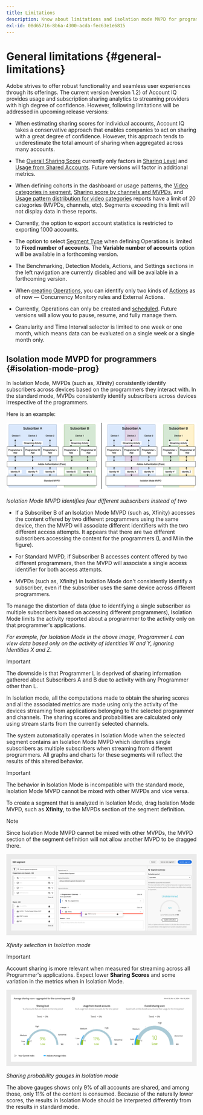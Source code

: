 ```yaml
---
title: Limitations
description: Know about limitations and isolation mode MVPD for programmers in Account IQ.
exl-id: 08d65716-8b6a-4300-acda-fec63e1e6815
---
```

# General limitations {#general-limitations}

Adobe strives to offer robust functionality and seamless user experiences through its offerings. The current version (version 1.2) of Account IQ provides usage and subscription sharing analytics to streaming providers with high degree of confidence. However, following limitations will be addressed in upcoming release versions:

* When estimating sharing scores for individual accounts, Account IQ takes a conservative approach that enables companies to act on sharing with a great degree of confidence. However, this approach tends to underestimate the total amount of sharing when aggregated across many accounts.

* The [Overall Sharing Score](/help/accountiq/data-panels.md#overall-sharing-score) currently only factors in [Sharing Level](/help/accountiq/data-panels.md#sharing-level) and [Usage from Shared Accounts](/help/accountiq/data-panels.md#usage-from-shared-accounts). Future versions will factor in additional metrics.

* When defining cohorts in the dashboard or usage patterns, the [Video categories in segment](/help/accountiq/data-panels.md#video-categories-segment), [Sharing score by channels and MVPDs](/help/accountiq/data-panels.md#sharin-score-by-channels-and-mvpds), and [Usage pattern distribution for video categories](/help/accountiq/usage-patterns.md#usage-pattern-dis-video-categories) reports have a limit of 20 categories (MVPDs, channels, etc). Segments exceeding this limit will not display data in these reports.

* Currently, the option to export account statistics is restricted to exporting 1000 accounts.

* The option to select [Segment Type](#segment-type) when defining Operations is limited to **Fixed number of accounts**. The **Variable number of accounts** option will be available in a forthcoming version.

* The Benchmarking, Detection Models, Actions, and Settings sections in the left navigation are currently disabled and will be available in a forthcoming version.

* When [creating Operations](/help/accountiq/operations.md#create-new-operation), you can identify only two kinds of [Actions](/help/accountiq/operations.md#action) as of now — Concurrency Monitory rules and External Actions.

* Currently, Operations can only be created and [scheduled](/help/accountiq/operations.md#schedule). Future versions will allow you to pause, resume, and fully manage them.

* Granularity and Time Interval selector is limited to one week or one month, which means data can be evaluated on a single week or a single month only.

## Isolation mode MVPD for programmers {#isolation-mode-prog}

In Isolation Mode, MVPDs (such as, Xfinity) consistently identify subscribers across devices based on the programmers they interact with. In the standard mode, MVPDs consistently identify subscribers across devices irrespective of the programmers.

Here is an example:

![](assets/isolation-diff-new.png)

*Isolation Mode MVPD identifies four different subscribers instead of two*

* If a Subscriber B of an Isolation Mode MVPD (such as, Xfinity) accesses the content offered by two different programmers using the same device, then the MVPD will associate different identifiers with the two different access attempts. It appears that there are two different subscribers accessing the content for the programmers (L and M in the figure).

* For Standard MVPD, if Subscriber B accesses content offered by two different programmers, then the MVPD will associate a single access identifier for both access attempts. 

* MVPDs (such as, Xfinity) in Isolation Mode don't consistently identify a subscriber, even if the subscriber uses the same device across different programmers.

To manage the distortion of data (due to identifying a single subscriber as multiple subscribers based on accessing different programmers), Isolation Mode limits the activity reported about a programmer to the activity only on that programmer's applications. 

*For example, for Isolation Mode in the above image, Programmer L can view data based only on the activity of Identities W and Y, ignoring Identities X and Z*.

>[!IMPORTANT]
>
> The downside is that Programmer L is deprived of sharing information gathered about Subscribers A and B due to activity with any Programmer other than L.

In Isolation mode, all the computations made to obtain the sharing scores and all the associated metrics are made using only the activity of the devices streaming from applications belonging to the selected programmer and channels. The sharing scores and probabilities are calculated only using stream starts from the currently selected channels.

The system automatically operates in Isolation Mode when the selected segment contains an Isolation Mode MVPD which identifies single subscribers as multiple subscribers when streaming from different programmers. All graphs and charts for these segments will reflect the results of this altered behavior.

>[!IMPORTANT]
>
> The behavior in Isolation Mode is incompatible with the standard mode, Isolation Mode MVPD cannot be mixed with other MVPDs and vice versa.

To create a segment that is analyzed in Isolation Mode, drag Isolation Mode MVPD, such as **Xfinity**, to the MVPDs section of the segment definition. 

>[!NOTE]
>
> Since Isolation Mode MVPD cannot be mixed with other MVPDs, the MVPD section of the segment definition will not allow another MVPD to be dragged there.

![](assets/xfinity-in-segment.png)

*Xfinity selection in Isolation mode*

>[!IMPORTANT]
>
> Account sharing is more relevant when measured for streaming across all Programmer's applications. Expect lower **Sharing Scores** and some variation in the metrics when in Isolation Mode.

![](assets/aggregate-sharing-isolation.png)

*Sharing probability gauges in Isolation mode*

The above gauges shows only 9% of all accounts are shared, and among those, only 11% of the content is consumed. Because of the naturally lower scores, the results in Isolation Mode should be interpreted differently from the results in standard mode.

